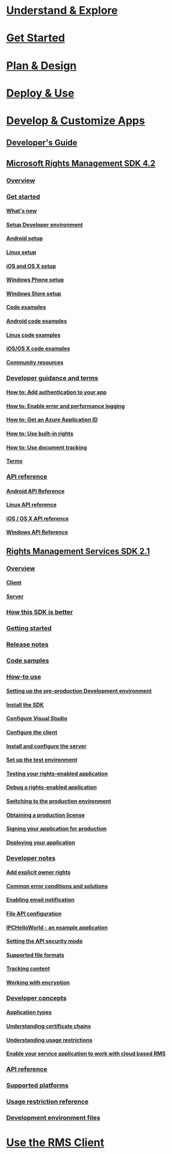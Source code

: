 # [Understand & Explore](/rights-management/understand-explore/azure-rights-management)
# [Get Started](/rights-management/get-started/requirements-for-azure-rights-management)
# [Plan & Design](/rights-management/plan-design/azure-rights-management-deployment-roadmap)
# [Deploy & Use](/rights-management/deploy-use/activating-azure-rights-management)
# [Develop & Customize Apps](./developers-guide.md)
## [Developer's Guide](./developers-guide.md)
## [Microsoft Rights Management SDK 4.2](./active-directory-rights-management-services-multi-platform-thin-client-sdk-portal.md)
### [Overview](./overview.md)
### [Get started](./get-started.md)
#### [What's new](./release-notes.md)
#### [Setup Developer environment](./setup-Developer-environment.md)
#### [Android setup](./android-sdk.md)
#### [Linux setup](./linux-setup.md)
#### [iOS and OS X setup](./ios-sdk.md)
#### [Windows Phone setup](./windows-phone-apps.md)
#### [Windows Store setup](./winrt-sdk.md)
#### [Code examples](./code-examples.md)
#### [Android code examples](./android-code.md)
#### [Linux code examples](./linux-c-code-examples.md)
#### [iOS/OS X code examples](./ios-os-x-code-examples.md)
#### [Community resources](./community-resources.md)
### [Developer guidance and terms](./core-concepts.md)
#### [How to: Add authentication to your app](./authentication-integration.md)
#### [How to: Enable error and performance logging](./enabling-logging.md)
#### [How to: Get an Azure Application ID](./application-id.md)
#### [How to: Use built-in rights](./built-in-rights-usage-restriction-reference.md)
#### [How to: Use document tracking](./how-to-use-document-tracking.md)
#### [Terms](./terms.md)
### [API reference](./api-reference-4-2.md)
#### [Android API Reference](https://stage.docs.microsoft.com/rights-management/sdk/4.2/api/android/com.microsoft.rightsmanagement)
#### [Linux API reference](./linux-c-api-reference.md)
#### [iOS / OS X API reference](https://stage.docs.microsoft.com/rights-management/sdk/4.2/api/iOS/iOS)
#### [Windows API Reference](https://stage.docs.microsoft.com/rights-management/sdk/4.2/api/winrt/Microsoft.RightsManagement)
## [Rights Management Services SDK 2.1](./microsoft-information-protection-and-control-client-portal.md)
### [Overview](./ad-rms-overview.md)
#### [Client](./ad-rms-client.md)
#### [Server](./ad-rms-server.md)
### [How this SDK is better](./differences-between-ad-rms-and-ad-rms-2-0.md)
### [Getting started](./getting-started-with-ad-rms-2-0.md)
### [Release notes](./release-notes-rtm.md)
### [Code samples](./samples.md)
### [How-to use](./how-to-use-msipc.md)
#### [Setting up the pre-production Development environment](./how-to-set-up-the-pre-production-Development-environment.md)
#### [Install the SDK](./create-your-first-rights-aware-application.md)
#### [Configure Visual Studio](./how-to-configure-a-visual-studio-project-to-use-the-ad-rms-sdk-2-0.md)
#### [Configure the client](./how-to-configure-the-ad-rms-client-2-0.md)
#### [Install and configure the server](./how-to-install-and-configure-an-rms-server.md)
#### [Set up the test environment](./how-to-set-up-your-test-environment.md)
#### [Testing your rights-enabled application](./running-your-first-application.md)
#### [Debug a rights-enabled application](./debugging-applications-that-use-ad-rms.md)
#### [Switching to the production environment](./switching-to-the-production-environment.md)
#### [Obtaining a production license](./obtaining-a-production-license.md)
#### [Signing your application for production](./signing-your-application-for-production.md)
#### [Deploying your application](./deploying-your-application.md)
### [Developer notes](./Developer-notes.md)
#### [Add explicit owner rights](./add-explicit-owner-rights.md)
#### [Common error conditions and solutions](./common-error-conditions-and-solutions.md)
#### [Enabling email notification](./how-to-enable-email-notification.md)
#### [File API configuration](./file-api-configuration.md)
#### [IPCHelloWorld - an example application](./how-to-build-your-first-application.md)
#### [Setting the API security mode](./setting-the-api-security-mode-api-mode.md)
#### [Supported file formats](./supported-file-formats.md)
#### [Tracking content](./tracking-content.md)
#### [Working with encryption](./working-with-encryption.md)
### [Developer concepts](./ad-rms-concepts-nav.md)
#### [Application types](./application-types.md)
#### [Understanding certificate chains](./understanding-certificate-chains.md)
#### [Understanding usage restrictions](./understanding-usage-restrictions.md)
#### [Enable your service application to work with cloud based RMS](./how-to-use-file-api-with-aadrm-cloud.md)
### [API reference](./api-reference-2-1.md)
### [Supported platforms](./supported-platforms.md)
### [Usage restriction reference](./usage-restriction-reference.md)
### [Development environment files](./sdk-elements.md)
# [Use the RMS Client](/rights-management/rms-client/rights-management-rms-client)
